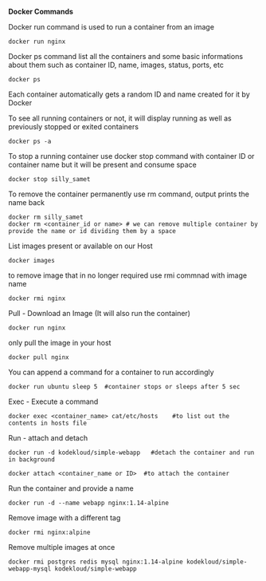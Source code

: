 **Docker Commands**

Docker run command is used to run a container from an image
```
docker run nginx
```
Docker ps command list all the containers and some basic informations about them such as container ID, name, images, status, ports, etc
```
docker ps
```
Each container automatically gets a random ID and name created for it by Docker

To see all running containers or not, it will display running as well as previously stopped or exited containers
```
docker ps -a
```
To stop a running container use docker stop command with container ID or container name but it will be present and consume space
```
docker stop silly_samet
```
To remove the container permanently use rm command, output prints the name back
```
docker rm silly_samet
docker rm <container_id or name> # we can remove multiple container by provide the name or id dividing them by a space
```
List images present or available on our Host
```
docker images
```
to remove image that in no longer required use rmi commnad with image name
```
docker rmi nginx
```

Pull - Download an Image (It will also run the container)
```
docker run nginx
```

only pull the image in your host
```
docker pull nginx
```

You can append a command for a container to run accordingly
```
docker run ubuntu sleep 5  #container stops or sleeps after 5 sec
```

Exec - Execute a command
```
docker exec <container_name> cat/etc/hosts    #to list out the contents in hosts file
```

Run - attach and detach
```
docker run -d kodekloud/simple-webapp   #detach the container and run in background

docker attach <container_name or ID>  #to attach the container
```

Run the container and provide a name
```
docker run -d --name webapp nginx:1.14-alpine
```

Remove image with a different tag
```
docker rmi nginx:alpine
```

Remove multiple images at once
```
docker rmi postgres redis mysql nginx:1.14-alpine kodekloud/simple-webapp-mysql kodekloud/simple-webapp
```







